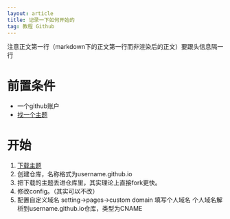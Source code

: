 ```yaml
---
layout: article
title: 记录一下如何开始的
tag: 教程 Github
---
```


注意正文第一行（markdown下的正文第一行而非渲染后的正文）要跟头信息隔一行

# 前置条件

- 一个github账户
- [找一个主题](https://kitian616.github.io/jekyll-TeXt-theme/)

# 开始

1. [下载主题](https://github.com/kitian616/jekyll-TeXt-theme)
2. 创建仓库，名称格式为username.github.io
3. 把下载的主题丢进仓库里，其实理论上直接fork更快。
4. 修改config。（其实可以不改）
5. 配置自定义域名 setting->pages->custom domain 填写个人域名
   个人域名解析到username.github.io仓库，类型为CNAME
